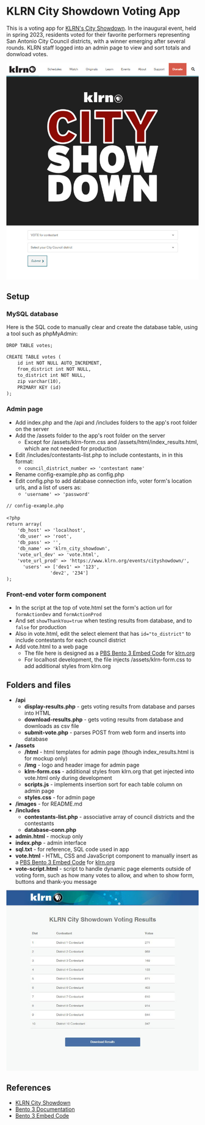 # KLRN City Showdown Voting App

This is a voting app for [KLRN's City Showdown](https://www.klrn.org/events/cityshowdown/). In the inaugural event, held in spring 2023, residents voted for their favorite performers representing San Antonio City Council districts, with a winner emerging after several rounds. KLRN staff logged into an admin page to view and sort totals and donwload votes.

![City Showdown logo and voting form](images/vote-logo.jpg)

## Setup

### MySQL database

Here is the SQL code to manually clear and create the database table, using a tool such as phpMyAdmin:

```
DROP TABLE votes;
```

```
CREATE TABLE votes (
    id int NOT NULL AUTO_INCREMENT,
    from_district int NOT NULL,
    to_district int NOT NULL,
    zip varchar(10),
    PRIMARY KEY (id)
);
```

### Admin page

- Add index.php and the /api and /includes folders to the app's root folder on the server
- Add the /assets folder to the app's root folder on the server
  - Except for /assets/klrn-form.css and /assets/html/index_results.html, which are not needed for production
- Edit /includes/contestants-list.php to include contestants, in in this format:
  - `council_district_number => 'contestant name'`
- Rename config-example.php as config.php
- Edit config.php to add database connection info, voter form's location urls, and a list of users as:
  - `'username' => 'password'`

```
// config-example.php

<?php
return array(
    'db_host' => 'localhost',
    'db_user' => 'root',
    'db_pass' => '',
    'db_name' => 'klrn_city_showdown',
    'vote_url_dev' => 'vote.html',
    'vote_url_prod' => 'https://www.klrn.org/events/cityshowdown/',
	  'users' => ['dev1' => '123',
                'dev2', '234']
);
```

### Front-end voter form component

- In the script at the top of vote.html set the form's action url for `formActionDev` and `formActionProd`
- And set `showThankYou=true` when testing results from database, and to `false` for production
- Also in vote.html, edit the select element that has `id="to_district"` to include contestants for each council district
- Add vote.html to a web page
  - The file here is designed as a [PBS Bento 3 Embed Code](https://docs.pbs.org/display/B3/Embed) for [klrn.org](https://www.klrn.org/)
  - For localhost development, the file injects /assets/klrn-form.css to add additional styles from klrn.org

## Folders and files

- **/api**
  - **display-results.php** - gets voting results from database and parses into HTML
  - **download-results.php** - gets voting results from database and downloads as csv file
  - **submit-vote.php** - parses POST from web form and inserts into database
- **/assets**
  - **/html** - html templates for admin page (though index_results.html is for mockup only)
  - **/img** - logo and header image for admin page
  - **klrn-form.css** - additional styles from klrn.org that get injected into vote.html only during development
  - **scripts.js** - implements insertion sort for each table column on admin page
  - **styles.css** - for admin page
- **/images** - for README.md
- **/includes**
  - **contestants-list.php** - associative array of council districts and the contestants
  - **database-conn.php**
- **admin.html** - mockup only
- **index.php** - admin interface
- **sql.txt** - for reference, SQL code used in app
- **vote.html** - HTML, CSS and JavaScript component to manually insert as a [PBS Bento 3 Embed Code](https://docs.pbs.org/display/B3/Embed) for [klrn.org](https://www.klrn.org/)
- **vote-script.html** - script to handle dynamic page elements outside of voting form, such as how many votes to allow, and when to show form, buttons and thank-you message

![City Showdown results mockup](images/results.jpg)

## References

- [KLRN City Showdown](https://www.klrn.org/cityshowdown/)
- [Bento 3 Documentation](https://docs.pbs.org/display/B3)
- [Bento 3 Embed Code](https://docs.pbs.org/display/B3/Embed)
